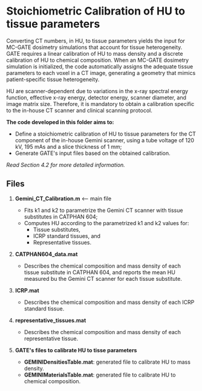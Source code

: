 # Stoichiometric Calibration of HU to tissue parameters

Converting CT numbers, in HU, to tissue parameters yields the input for MC-GATE
dosimetry simulations that account for tissue heterogeneity.
GATE requires a linear calibration of HU to mass density and a discrete
calibration of HU to chemical composition.
When an MC-GATE dosimetry simulation is initialized, the code automatically
assigns the adequate tissue parameters to each voxel in a CT image, generating
a geometry that mimics patient-specific tissue heterogeneity.

HU are scanner-dependent due to variations in the x-ray spectral energy
function, effective x-ray energy, detector energy, scanner diameter, and image
matrix size. Therefore, it is mandatory to obtain a calibration specific to the
in-house CT scanner and clinical scanning protocol.

**The code developed in this folder aims to:**
- Define a stoichiometric calibration of HU to tissue parameters for the CT
 component of the in-house Gemini scanner, using a tube voltage of 120 kV, 195
 mAs and a slice thickness of  1 mm;
- Generate GATE's input files based on the obtained calibration.

*Read Section 4.2 for more detailed information.*

## Files

1. **Gemini_CT_Calibration.m** <-- main file
   - Fits k1 and k2 to parametrize the Gemini CT scanner with tissue substitutes
  in CATPHAN 604;
   - Computes HU according to the parametrized k1 and k2 values for:
     - Tissue substitutes,
     - ICRP standard tissues, and
     - Representative tissues.


2. **CATPHAN604_data.mat**
   - Describes the chemical composition and mass density of each tissue
   substitute in CATPHAN 604, and reports the mean HU measured bu the Gemini CT
   scanner for each tissue substitute.

3. **ICRP.mat**
   - Describes the chemical composition and mass density of each ICRP standard
   tissue.

4. **representative_tissues.mat**
   - Describes the chemical composition and mass density of each representative tissue.

5. **GATE's files to calibrate HU to tisse parameters**
   - **GEMINIDensitiesTable.mat**: generated file to calibrate HU to mass density.
   - **GEMINIMaterialsTable.mat**: generated file to calibrate HU to chemical composition.
